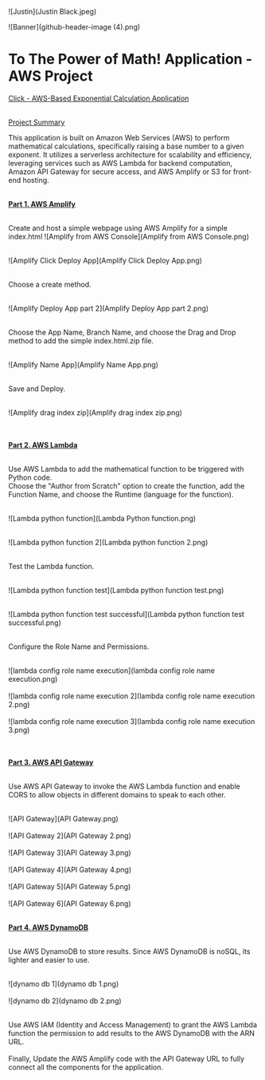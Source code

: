 ![Justin](Justin Black.jpeg)

![Banner](github-header-image (4).png)

# To The Power of Math! Application - AWS Project

[Click - AWS-Based Exponential Calculation Application](https://dev.dcszzvgx7dd82.amplifyapp.com/)

<br><ins>Project Summary</ins><br>

This application is built on Amazon Web Services (AWS) to perform mathematical calculations, specifically raising a base number to a given exponent. It utilizes a serverless architecture for scalability and efficiency, leveraging services such as AWS Lambda for backend computation, Amazon API Gateway for secure access, and AWS Amplify or S3 for front-end hosting.


<br><ins>**Part 1. AWS Amplify** </ins><br>


<br>Create and host a simple webpage using AWS Amplify for a simple index.html ![Amplify from AWS Console](Amplify from AWS Console.png)<br>

<br>![Amplify Click Deploy App](Amplify Click Deploy App.png)

<br>Choose a create method.

<br>![Amplify Deploy App part 2](Amplify Deploy App part 2.png)

<br>Choose the App Name, Branch Name, and choose the Drag and Drop method to add the simple index.html.zip file.

<br>![Amplify Name App](Amplify Name App.png)

<br>Save and Deploy.

<br>![Amplify drag index zip](Amplify drag index zip.png)<br>

<br><br><ins>**Part 2. AWS Lambda**</ins><br>

<br>Use AWS Lambda to add the mathematical function to be triggered with Python code.<br>
Choose the "Author from Scratch" option to create the function, add the Function Name, and choose the Runtime (language for the function).<br>



<br>![Lambda python function](Lambda Python function.png)<br>


<br>![Lambda python function 2](Lambda python function 2.png)<br>

<br>Test the Lambda function.<br>

<br>![Lambda python function test](Lambda python function test.png)

<br>![Lambda python function test successful](Lambda python function test successful.png)<br>

<br>Configure the Role Name and Permissions.<br>

<br>![lambda config role name execution](lambda config role name execution.png)<br>
<br>![lambda config role name execution 2](lambda config role name execution 2.png)<br>
<br>![lambda config role name execution 3](lambda config role name execution 3.png)<br>





<br><br><ins>**Part 3. AWS API Gateway**</ins><br>

<br>Use AWS API Gateway to invoke the AWS Lambda function and enable CORS to allow objects in different domains to speak to each other.<br>

<br>![API Gateway](API Gateway.png)<br>
<br>![API Gateway 2](API Gateway 2.png)<br>
<br>![API Gateway 3](API Gateway 3.png)<br>
<br>![API Gateway 4](API Gateway 4.png)<br>
<br>![API Gateway 5](API Gateway 5.png)<br>
<br>![API Gateway 6](API Gateway 6.png)<br>


<br><ins>**Part 4. AWS DynamoDB**</ins><br>

<br>Use AWS DynamoDB to store results. Since AWS DynamoDB is noSQL, its lighter and easier to use.<br>

<br>![dynamo db 1](dynamo db 1.png)<br>
<br>![dynamo db 2](dynamo db 2.png)<br>

<br>Use AWS IAM (Identity and Access Management) to grant the AWS Lambda function the permission to add results to the AWS DynamoDB with the ARN URL.<br>
<br>Finally, Update the AWS Amplify code with the API Gateway URL to fully connect all the components for the application.

